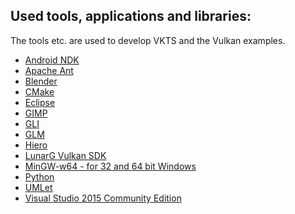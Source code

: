 Used tools, applications and libraries:
---------------------------------------

The tools etc. are used to develop VKTS and the Vulkan examples.   

- [Android NDK](https://developer.android.com/ndk/)
- [Apache Ant](https://ant.apache.org/)
- [Blender](https://www.blender.org/)
- [CMake](https://cmake.org/)
- [Eclipse](https://eclipse.org/)
- [GIMP](https://www.gimp.org/)
- [GLI](http://gli.g-truc.net/)  
- [GLM](http://glm.g-truc.net/)
- [Hiero](http://https://github.com/libgdx/libgdx/wiki/Hiero/)  
- [LunarG Vulkan SDK](https://vulkan.lunarg.com/)
- [MinGW-w64 - for 32 and 64 bit Windows](https://sourceforge.net/projects/mingw-w64/)
- [Python](https://www.python.org/)
- [UMLet](http://www.umlet.com/)
- [Visual Studio 2015 Community Edition](https://www.visualstudio.com/de/downloads/)
